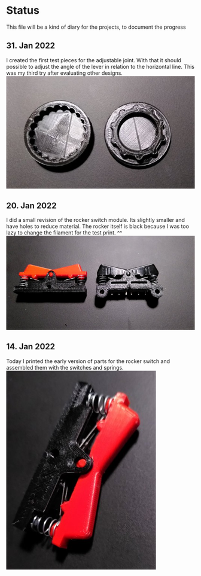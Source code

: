 # Status
This file will be a kind of diary for the projects, to document the progress

## 31. Jan 2022
I created the first test pieces for the adjustable joint. With that it should possible to adjust the angle of the lever in relation to the horizontal line.
This was my third try after evaluating other designs.
![Joint prototype](./images/joint-prototype.jpg)

## 20. Jan 2022
I did a small revision of the rocker switch module. Its slightly smaller and have holes to reduce material. The rocker itself is black because I was too lazy to change the filament for the test print. ^^
![Rocker switch revision 1](./images/rocker-switch-rev-1.jpg)

## 14. Jan 2022
Today I printed the early version of parts for the rocker switch and assembled them with the switches and springs.
![First rocker switch](./images/first-assembled-rocker-switch.jpg)
